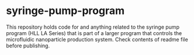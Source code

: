 # syringe-pump-program
This repository holds code for and anything related to the syringe pump program (HLL LA Series) that is part of a larger program that controls the microfluidic nanoparticle production system.
Check contents of readme file before publishing.
